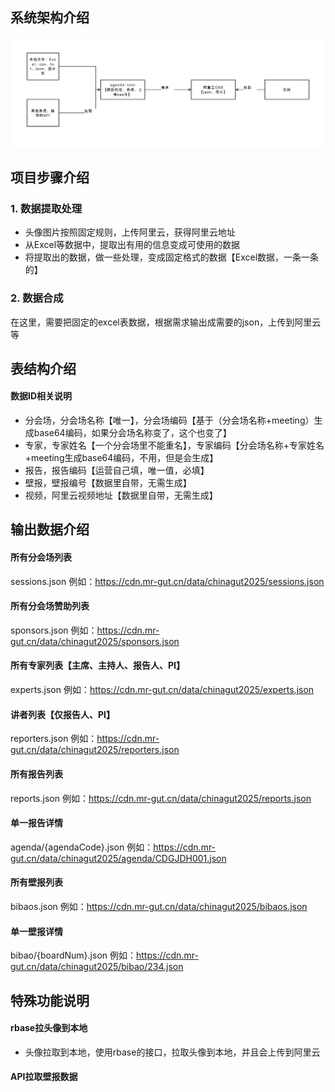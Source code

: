 ## 系统架构介绍
![Agenda Tool 架构图](../public/images/agenda-tool.png)

## 项目步骤介绍

### 1. 数据提取处理
- 头像图片按照固定规则，上传阿里云，获得阿里云地址
- 从Excel等数据中，提取出有用的信息变成可使用的数据
- 将提取出的数据，做一些处理，变成固定格式的数据【Excel数据，一条一条的】

### 2. 数据合成
在这里，需要把固定的excel表数据，根据需求输出成需要的json，上传到阿里云等

## 表结构介绍

#### 数据ID相关说明
- 分会场，分会场名称【唯一】，分会场编码【基于（分会场名称+meeting）生成base64编码，如果分会场名称变了，这个也变了】
- 专家，专家姓名【一个分会场里不能重名】，专家编码【分会场名称+专家姓名+meeting生成base64编码，不用，但是会生成】
- 报告，报告编码【运营自己填，唯一值，必填】
- 壁报，壁报编号【数据里自带，无需生成】
- 视频，阿里云视频地址【数据里自带，无需生成】


## 输出数据介绍
#### 所有分会场列表
sessions.json
例如：https://cdn.mr-gut.cn/data/chinagut2025/sessions.json

#### 所有分会场赞助列表
sponsors.json
例如：https://cdn.mr-gut.cn/data/chinagut2025/sponsors.json

#### 所有专家列表【主席、主持人、报告人、PI】
experts.json
例如：https://cdn.mr-gut.cn/data/chinagut2025/experts.json

#### 讲者列表【仅报告人、PI】
reporters.json
例如：https://cdn.mr-gut.cn/data/chinagut2025/reporters.json

#### 所有报告列表
reports.json
例如：https://cdn.mr-gut.cn/data/chinagut2025/reports.json

#### 单一报告详情
agenda/{agendaCode}.json
例如：https://cdn.mr-gut.cn/data/chinagut2025/agenda/CDGJDH001.json

#### 所有壁报列表
bibaos.json
例如：https://cdn.mr-gut.cn/data/chinagut2025/bibaos.json

#### 单一壁报详情
bibao/{boardNum}.json
例如：https://cdn.mr-gut.cn/data/chinagut2025/bibao/234.json


## 特殊功能说明

#### rbase拉头像到本地
- 头像拉取到本地，使用rbase的接口，拉取头像到本地，并且会上传到阿里云

#### API拉取壁报数据
